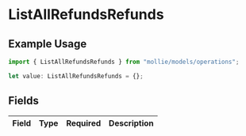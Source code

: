 # ListAllRefundsRefunds

## Example Usage

```typescript
import { ListAllRefundsRefunds } from "mollie/models/operations";

let value: ListAllRefundsRefunds = {};
```

## Fields

| Field       | Type        | Required    | Description |
| ----------- | ----------- | ----------- | ----------- |